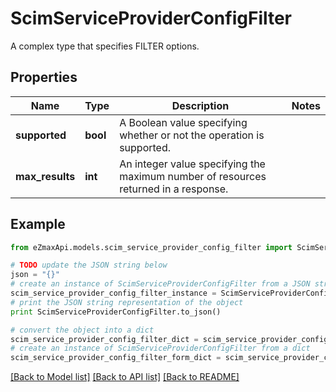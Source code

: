 # ScimServiceProviderConfigFilter

A complex type that specifies FILTER options.

## Properties
Name | Type | Description | Notes
------------ | ------------- | ------------- | -------------
**supported** | **bool** | A Boolean value specifying whether or not the operation is supported. | 
**max_results** | **int** | An integer value specifying the maximum number of resources returned in a response. | 

## Example

```python
from eZmaxApi.models.scim_service_provider_config_filter import ScimServiceProviderConfigFilter

# TODO update the JSON string below
json = "{}"
# create an instance of ScimServiceProviderConfigFilter from a JSON string
scim_service_provider_config_filter_instance = ScimServiceProviderConfigFilter.from_json(json)
# print the JSON string representation of the object
print ScimServiceProviderConfigFilter.to_json()

# convert the object into a dict
scim_service_provider_config_filter_dict = scim_service_provider_config_filter_instance.to_dict()
# create an instance of ScimServiceProviderConfigFilter from a dict
scim_service_provider_config_filter_form_dict = scim_service_provider_config_filter.from_dict(scim_service_provider_config_filter_dict)
```
[[Back to Model list]](../README.md#documentation-for-models) [[Back to API list]](../README.md#documentation-for-api-endpoints) [[Back to README]](../README.md)


